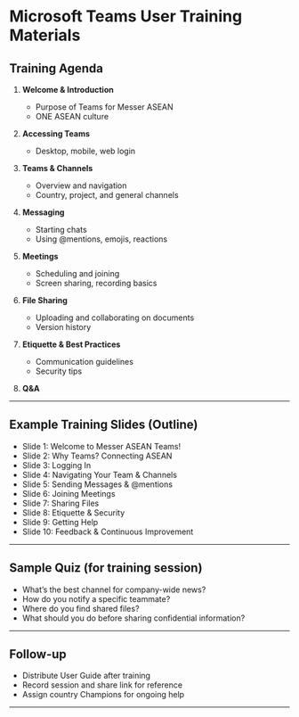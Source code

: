# Microsoft Teams User Training Materials

## Training Agenda

1. **Welcome & Introduction**
    - Purpose of Teams for Messer ASEAN
    - ONE ASEAN culture

2. **Accessing Teams**
    - Desktop, mobile, web login

3. **Teams & Channels**
    - Overview and navigation
    - Country, project, and general channels

4. **Messaging**
    - Starting chats
    - Using @mentions, emojis, reactions

5. **Meetings**
    - Scheduling and joining
    - Screen sharing, recording basics

6. **File Sharing**
    - Uploading and collaborating on documents
    - Version history

7. **Etiquette & Best Practices**
    - Communication guidelines
    - Security tips

8. **Q&A**

---

## Example Training Slides (Outline)

- Slide 1: Welcome to Messer ASEAN Teams!
- Slide 2: Why Teams? Connecting ASEAN
- Slide 3: Logging In
- Slide 4: Navigating Your Team & Channels
- Slide 5: Sending Messages & @mentions
- Slide 6: Joining Meetings
- Slide 7: Sharing Files
- Slide 8: Etiquette & Security
- Slide 9: Getting Help
- Slide 10: Feedback & Continuous Improvement

---

## Sample Quiz (for training session)

- What’s the best channel for company-wide news?
- How do you notify a specific teammate?
- Where do you find shared files?
- What should you do before sharing confidential information?

---

## Follow-up

- Distribute User Guide after training
- Record session and share link for reference
- Assign country Champions for ongoing help

---